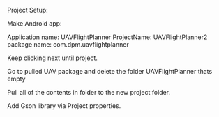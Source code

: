 Project Setup:

Make Android app: 

Application name: UAVFlightPlanner
ProjectName: UAVFlightPlanner2
package name: com.dpm.uavflightplanner

Keep clicking next until project.

Go to pulled UAV package and delete the folder UAVFlightPlanner thats empty

Pull all of the contents in folder to the new project folder.

Add Gson library via Project properties.
